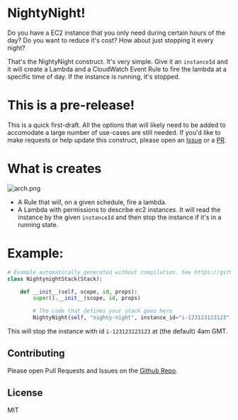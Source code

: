 # NightyNight!

Do you have a EC2 instance that you only need during certain hours of the day? Do you want to reduce it's cost? How about just stopping it every night?

That's the NightyNight construct. It's very simple. Give it an `instanceId` and it will create a Lambda and a CloudWatch Event Rule to fire the lambda at a specific time of day. If the instance is running, it's stopped.

# This is a pre-release!

This is a quick first-draft. All the options that will likely need to be added to accomodate a large
number of use-cases are still needed. If you'd like to make requests or help update this construct, please
open an [Issue](https://github.com/mbonig/nightynight/issues) or a [PR](https://github.com/mbonig/cicd-spa-website/pulls).

# What is creates

![arch.png](./arch.png)

* A Rule that will, on a given schedule, fire a lambda.
* A Lambda with permissions to describe ec2 instances. It will read the instance by the given `instanceId` and then stop the instance if it's in a running state.

# Example:

```python
# Example automatically generated without compilation. See https://github.com/aws/jsii/issues/826
class NightynightStack(Stack):

    def __init__(self, scope, id, props):
        super().__init__(scope, id, props)

        # The code that defines your stack goes here
        NightyNight(self, "nighty-night", instance_id="i-123123123123")
```

This will stop the instance with id `i-123123123123` at (the default) 4am GMT.

## Contributing

Please open Pull Requests and Issues on the [Github Repo](https://github.com/mbonig/sqs-redrive).

## License

MIT
